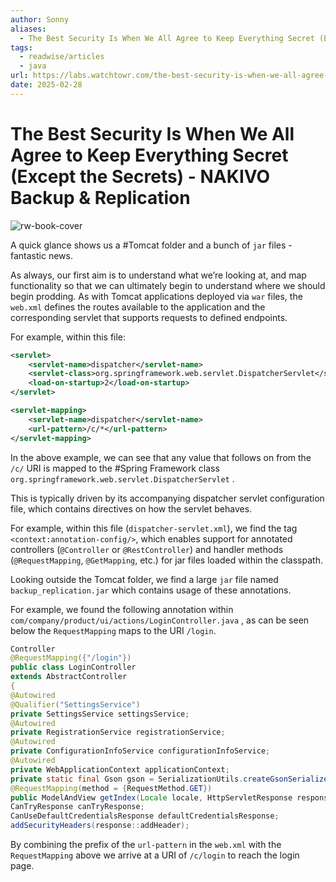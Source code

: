 ```yaml
---
author: Sonny
aliases:
  - The Best Security Is When We All Agree to Keep Everything Secret (Except the Secrets) - NAKIVO Backup & Replication
tags:
  - readwise/articles
  - java
url: https://labs.watchtowr.com/the-best-security-is-when-we-all-agree-to-keep-everything-secret-except-the-secrets-nakivo-backup-replication-cve-2024-48248/
date: 2025-02-28
---
```

# The Best Security Is When We All Agree to Keep Everything Secret (Except the Secrets) - NAKIVO Backup & Replication

![rw-book-cover](https://labs.watchtowr.com/content/images/2025/02/nakivo-1.png)


A quick glance shows us a #Tomcat folder and a bunch of `jar` files - fantastic news.

As always, our first aim is to understand what we’re looking at, and map functionality so that we can ultimately begin to understand where we should begin prodding. As with Tomcat applications deployed via `war` files, the `web.xml` defines the routes available to the application and the corresponding servlet that supports requests to defined endpoints.

For example, within this file:
```xml
<servlet>
	<servlet-name>dispatcher</servlet-name>
	<servlet-class>org.springframework.web.servlet.DispatcherServlet</servlet-class>
	<load-on-startup>2</load-on-startup>
</servlet>

<servlet-mapping>
	<servlet-name>dispatcher</servlet-name>
	<url-pattern>/c/*</url-pattern>
</servlet-mapping>
```

In the above example, we can see that any value that follows on from the `/c/` URI is mapped to the #Spring Framework class `org.springframework.web.servlet.DispatcherServlet` .

This is typically driven by its accompanying dispatcher servlet configuration file, which contains directives on how the servlet behaves.

For example, within this file (`dispatcher-servlet.xml`), we find the tag `<context:annotation-config/>`, which enables support for annotated controllers (`@Controller` or `@RestController`) and handler methods (`@RequestMapping`, `@GetMapping`, etc.) for jar files loaded within the classpath.

Looking outside the Tomcat folder, we find a large `jar` file named `backup_replication.jar` which contains usage of these annotations.

For example, we found the following annotation within `com/company/product/ui/actions/LoginController.java` , as can be seen below the `RequestMapping` maps to the URI `/login`.
```java
Controller
@RequestMapping({"/login"})
public class LoginController
extends AbstractController
{
@Autowired
@Qualifier("SettingsService")
private SettingsService settingsService;
@Autowired
private RegistrationService registrationService;
@Autowired
private ConfigurationInfoService configurationInfoService;
@Autowired
private WebApplicationContext applicationContext;
private static final Gson gson = SerializationUtils.createGsonSerializer().create();
@RequestMapping(method = {RequestMethod.GET})
public ModelAndView getIndex(Locale locale, HttpServletResponse response, HttpServletRequest request) {
CanTryResponse canTryResponse;
CanUseDefaultCredentialsResponse defaultCredentialsResponse;
addSecurityHeaders(response::addHeader);
```

By combining the prefix of the `url-pattern` in the `web.xml` with the `RequestMapping` above we arrive at a URI of `/c/login` to reach the login page. [](https://read.readwise.io/read/01jn64m7ym0srf4dd2mvn795eb)

